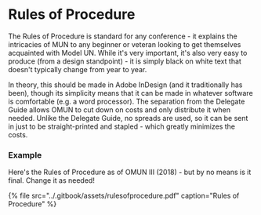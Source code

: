# Rules of Procedure

The Rules of Procedure is standard for any conference - it explains the intricacies of MUN to any beginner or veteran looking to get themselves acquainted with Model UN. While it's very important, it's also very easy to produce \(from a design standpoint\) - it is simply black on white text that doesn't typically change from year to year.

In theory, this should be made in Adobe InDesign \(and it traditionally has been\), though its simplicity means that it can be made in whatever software is comfortable \(e.g. a word processor\). The separation from the Delegate Guide allows OMUN to cut down on costs and only distribute it when needed. Unlike the Delegate Guide, no spreads are used, so it can be sent in just to be straight-printed and stapled - which greatly minimizes the costs.

### Example

Here's the Rules of Procedure as of OMUN III \(2018\) - but by no means is it final. Change it as needed!

{% file src="../.gitbook/assets/rulesofprocedure.pdf" caption="Rules of Procedure" %}

